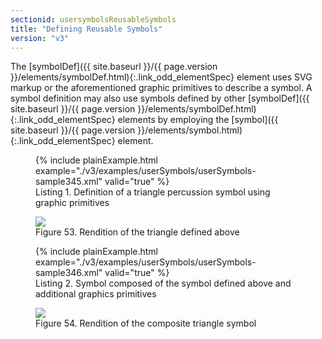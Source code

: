 ```yaml
---
sectionid: usersymbolsReusableSymbols
title: "Defining Reusable Symbols"
version: "v3"
---
```




The [symbolDef]({{ site.baseurl }}/{{ page.version }}/elements/symbolDef.html){:.link_odd_elementSpec} element uses SVG markup or the aforementioned graphic
primitives to describe a symbol. A symbol definition may also use symbols defined
by other
[symbolDef]({{ site.baseurl }}/{{ page.version }}/elements/symbolDef.html){:.link_odd_elementSpec} elements by employing the [symbol]({{ site.baseurl }}/{{ page.version }}/elements/symbol.html){:.link_odd_elementSpec}
element.

<figure class="figure">{% include plainExample.html example="./v3/examples/userSymbols/userSymbols-sample345.xml" valid="true" %}
   
   <figcaption class="figure-caption">Listing 1. Definition of a triangle percussion symbol using graphic primitives</figcaption>
</figure>

<figure class="figure">
   <img src="../../../../guidelines/v3/Images/modules/usersymbols/triangle.png" class="img-responsive"></img>
   <figcaption class="figure-caption">Figure 53. Rendition of the triangle defined above</figcaption>
</figure>

<figure class="figure">{% include plainExample.html example="./v3/examples/userSymbols/userSymbols-sample346.xml" valid="true" %}
   
   <figcaption class="figure-caption">Listing 2. Symbol composed of the symbol defined above and additional graphics primitives</figcaption>
</figure>

<figure class="figure">
   <img src="../../../../guidelines/v3/Images/modules/usersymbols/triangleWithStick.png" class="img-responsive"></img>
   <figcaption class="figure-caption">Figure 54. Rendition of the composite triangle symbol</figcaption>
</figure>
